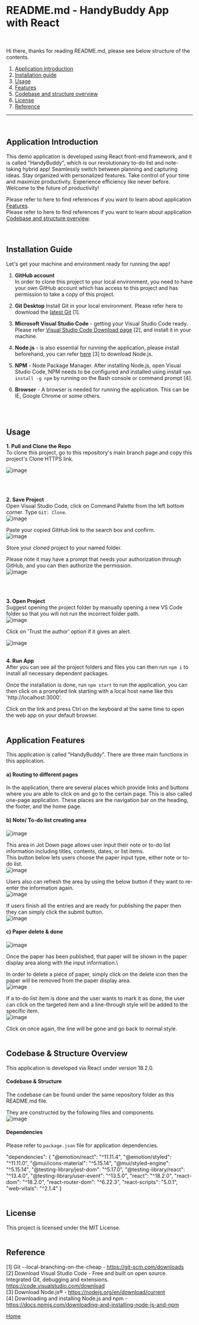 # README.md - HandyBuddy App with React
<br />

Hi there, thanks for reading README.md, please see below structure of the contents. <a name="home"></a>

1. [Application introduction](#ch1)
2. [Installation guide](#ch2)
3. [Usage](#ch3)  
4. [Features](#ch4)
5. [Codebase and structure overview](#ch5)
6. [License](#ch6)
7. [Reference](#ref)

***
<br />

 
  
## <a name="ch1">Application Introduction</a>

<p>This demo application is developed using React front-end framework, and it is called "HandyBuddy", which is our revolutionary to-do list and note-taking hybrid app! Seamlessly switch between planning and capturing ideas. Stay organized with personalized features. Take control of your time and maximize productivity. Experience efficiency like never before. Welcome to the future of productivity!</p>

Please refer to here to find references if you want to learn about application [Features](#ch4).\
Please refer to here to find references if you want to learn about application [Codebase and structure overview](#ch5).\
\
<br />
## <a name="ch2">Installation Guide</a>

Let's get your machine and environment ready for running the app!

 1. **GitHub account**\
In order to clone this project to your local environment, you need to have your own GitHub account which has access to this project and has permission to take a copy of this project.


 2. **Git Desktop**
Install Git in your local environment. Please refer here to download the [latest Git](https://git-scm.com/downloads) [1].


 3. **Microsoft Visual Studio Code** - getting your Visual Studio Code ready. Please refer [Visual Studio Code Download page](https://code.visualstudio.com/download) [2], and install it in your machine.


 4. **Node.js** - is also essential for running the application, please install beforehand, you can refer [here](https://nodejs.org/en/download/current) [3] to download Node.js.


 5. **NPM** - Node Package Manager. After installing Node.js, open Visual Studio Code, NPM needs to be configured and installed using install `npm install -g npm` by running on the Bash console or command prompt [4].

 6. **Browser** - A browser is needed for running the application. This can be IE, Google Chrome or some others.

\
<br />
## <a name="ch3">Usage</a>

**1. Pull and Clone the Repo**
\
To clone this project, go to this repository's main branch page and copy this project's Clone HTTPS link.

![image](https://github.com/KhilliamsChise/ReactAPP-HandyBuddy/assets/114396691/aed5a989-7782-4f92-8ead-1090fd0cfd39)

\
<br />

**2. Save Project**
\
Open Visual Studio Code, click on Command Palette from the left bottom corner. Type `Git: Clone`.\
![image](https://github.com/UOA-CS732-SE750-Students-2024/cs732-assignment-KhilliamsChise/assets/114396691/1a90a095-7103-46bc-a33b-8fd06bf36256)

Paste your copied GitHub link to the search box and confirm.\
![image](https://github.com/UOA-CS732-SE750-Students-2024/cs732-assignment-KhilliamsChise/assets/114396691/4c61f104-3f9e-4634-8f0b-c78141a76e07)

Store your cloned project to your named folder.

Please note it may have a prompt that needs your authorization through GitHub, and you can then authorize the permission.\
![image](https://github.com/UOA-CS732-SE750-Students-2024/cs732-assignment-KhilliamsChise/assets/114396691/a691bd29-ac96-4865-ac76-eadfc1691c24)

\
<br />

**3. Open Project**
\
Suggest opening the project folder by manually opening a new VS Code folder so that you will not run the incorrect folder path.\
![image](https://github.com/UOA-CS732-SE750-Students-2024/cs732-assignment-KhilliamsChise/assets/114396691/eb6c5dfd-d093-474d-b19e-9cb31d81ea9a)


Click on 'Trust the author' option if it gives an alert.

![image](https://github.com/UOA-CS732-SE750-Students-2024/cs732-assignment-KhilliamsChise/assets/114396691/9e4457a4-7edc-46a4-97e7-eb056acd5b4e)
\
<br />

**4. Run App**
\
After you can see all the project folders and files you can then run `npm i` to install all necessary dependent packages.

Once the installation is done, run `npm start` to run the application, you can then click on a prompted link starting with a local host name like this 'http://localhost:3000'.

Click on the link and press Ctrl on the keyboard at the same time to open the web app on your default browser. 
\
<br />
## <a name="ch4">Application Features</a>
<p>This application is called "HandyBuddy". There are three main functions in this application. </p>

#### a) Routing to different pages
In the application, there are several places which provide links and buttons where you are able to click on and go to the certain page. This is also called one-page application.
These places are the navigation bar on the heading, the footer, and the home page.

#### b) Note/ To-do list creating area

![image](https://github.com/KhilliamsChise/ReactAPP-HandyBuddy/assets/114396691/abae5050-fc9d-4b7c-9ce6-316eb3b926f2)

This area in Jot Down page allows user input their note or to-do list information including titles, contents, dates, or list items.\
This button below lets users choose the paper input type, either note or to-do list.\
![image](https://github.com/KhilliamsChise/ReactAPP-HandyBuddy/assets/114396691/eb00ae8a-a12d-4bb9-8660-de9c856adb36)


Users also can refresh the area by using the below button if they want to re-enter the information again.\
![image](https://github.com/KhilliamsChise/ReactAPP-HandyBuddy/assets/114396691/14cec757-5de7-41db-9f48-dd5ff10efe34)


If users finish all the entries and are ready for publishing the paper then they can simply click the submit button.\
![image](https://github.com/KhilliamsChise/ReactAPP-HandyBuddy/assets/114396691/fb7cd7c3-90ca-4beb-8cec-107f81a96cfb)



#### c) Paper delete & done
![image](https://github.com/KhilliamsChise/ReactAPP-HandyBuddy/assets/114396691/c1bca0b4-0107-45b2-94f2-ed808316dd45)


Once the paper has been published, that paper will be shown in the paper display area along with the input information.\

In order to delete a piece of paper, simply click on the delete icon then the paper will be removed from the paper display area.<br />
![image](https://github.com/KhilliamsChise/ReactAPP-HandyBuddy/assets/114396691/3d6ba40b-45ba-459c-9f89-77622e38c7e0)


If a to-do list item is done and the user wants to mark it as done, the user can click on the targeted item and a line-through style will be added to the specific item.\
![image](https://github.com/KhilliamsChise/ReactAPP-HandyBuddy/assets/114396691/50f89cb6-0f5b-4e9e-92a3-771867ae3d80)

Click on once again, the line will be gone and go back to normal style.
\
<br />
## <a name="ch5">Codebase & Structure Overview</a>
This application is developed via React under version 18.2.0.
#### Codebase & Structure
The codebase can be found under the same repository folder as this README.md file.

They are constructed by the following files and components.\
![image](https://github.com/KhilliamsChise/ReactAPP-HandyBuddy/assets/114396691/38c548ac-c3c3-44d5-866b-b05eb020dac7)


#### Dependencies
Please refer to `package.json` file for application dependencies.

  "dependencies": {
    "@emotion/react": "^11.11.4",
    "@emotion/styled": "^11.11.0",
    "@mui/icons-material": "^5.15.14",
    "@mui/styled-engine": "^5.15.14",
    "@testing-library/jest-dom": "^5.17.0",
    "@testing-library/react": "^13.4.0",
    "@testing-library/user-event": "^13.5.0",
    "react": "^18.2.0",
    "react-dom": "^18.2.0",
    "react-router-dom": "^6.22.3",
    "react-scripts": "5.0.1",
    "web-vitals": "^2.1.4"
  }
\
<br />

## <a name="ch6">License</a>
This project is licensed under the MIT License.
\
<br />
## <a name="ref">Reference</a>

[1] Git --local-branching-on-the-cheap - https://git-scm.com/downloads \
[2] Download Visual Studio Code - Free and built on open source. Integrated Git, debugging and extensions. https://code.visualstudio.com/download  \
[3] Download Node.js® - https://nodejs.org/en/download/current   \
[4] Downloading and installing Node.js and npm - https://docs.npmjs.com/downloading-and-installing-node-js-and-npm  


[Home](#home)
